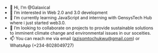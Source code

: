 - 👋 Hi, I’m @Galaxical
- 👀 I’m interested in Web 2.0 and 3.0 development
- 🌱 I’m currently learning JavaScript and interning with GensysTech Hub where i just started web3.0.  
- 💞️ I’m looking to collaborate on projects to provide sustainable solutions to imminent climate change and environmental issues in our soceities. 
- 📫 You can reach me via email (azisomtochukwu@gmail.com) or WhatsApp (+234-8028049727)

<!---
Galaxical/Galaxical is a ✨ special ✨ repository because its `README.md` (this file) appears on your GitHub profile.
You can click the Preview link to take a look at your changes.
--->
